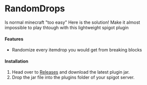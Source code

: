 # RandomDrops
Is normal minecraft "too easy"
Here is the solution! Make it almost impossible to play thtough with this lightweight spigot plugin

#### Features
- Randomize every itemdrop you would get from breaking blocks

#### Installation
1. Head over to [Releases](https://github.com/Fr3shlama/RandomDrops/releases/) and download the latest plugin jar.
1. Drop the jar file into the plugins folder of your spigot server.

